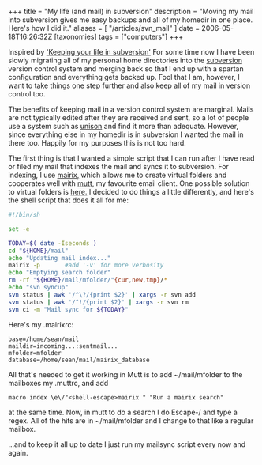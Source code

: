 +++
title = "My life (and mail) in subversion"
description = "Moving my mail into subversion gives me easy backups and all of my homedir in one place. Here's how I did it."
aliases = [ "/articles/svn_mail" ]
date = 2006-05-18T16:26:32Z
[taxonomies]
tags = ["computers"]
+++


Inspired by ['Keeping your life in subversion'][5] For some time now I
have been slowly migrating all of my personal home directories into the
[subversion][6] version control system and merging back so that I end up
with a spartan configuration and everything gets backed up. Fool that I
am, however, I want to take things one step further and also keep all
of my mail in version control too.

The benefits of keeping mail in a version control system are marginal.
Mails are not typically edited after they are received and sent, so a
lot of people use a system such as [unison][7] and find it more than
adequate. However, since everything else in my homedir is in subversion
I wanted the mail in there too. Happily for my purposes this is not too
hard.

The first thing is that I wanted a simple script that I can run after I
have read or filed my mail that indexes the mail and syncs it to
subversion. For indexing, I use [mairix,][8] which allows me to create
virtual folders and cooperates well with [mutt,][9] my favourite email
client. One possible solution to virtual folders is [here.][10] I decided
to do things a little differently, and here's the shell script that
does it all for me:

```sh
#!/bin/sh

set -e

TODAY=$( date -Iseconds )
cd "${HOME}/mail"
echo "Updating mail index..."
mairix -p       #add '-v' for more verbosity
echo "Emptying search folder"
rm -rf "${HOME}/mail/mfolder/"{cur,new,tmp}/*
echo "svn syncup"
svn status | awk '/^\?/{print $2}' | xargs -r svn add
svn status | awk '/^!/{print $2}' | xargs -r svn rm
svn ci -m "Mail sync for ${TODAY}"
```

Here's my .mairixrc:

```
base=/home/sean/mail
maildir=incoming...:sentmail...
mfolder=mfolder
database=/home/sean/mail/mairix_database
```

All that's needed to get it working in Mutt is to add ~/mail/mfolder to
the mailboxes my .muttrc, and add

```vim
macro index \e\/"<shell-escape>mairix " "Run a mairix search"
```

at the same time. Now, in
mutt to do a search I do Escape-/ and type a regex. All of the hits are
in ~/mail/mfolder and I change to that like a regular mailbox.

...and to keep it all up to date I just run my mailsync script every
now and again.

[5]: http://www.onlamp.com/pub/a/onlamp/2005/01/06/svn_homedir.html
[6]: http://subversion.apache.org/
[7]: http://www.linuxjournal.com/article/7712
[8]: http://www.rc0.org.uk/mairix/
[9]: http://www.mutt.org/
[10]: http://larve.net/people/hugo/2003/scratchpad/VirtualFoldersInMutt.html
